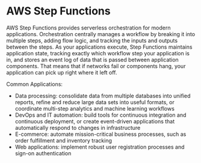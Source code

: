 # AWS Step Functions
AWS Step Functions provides serverless orchestration for modern applications. Orchestration centrally manages a workflow by breaking it into multiple steps, adding flow logic, and tracking the inputs and outputs between the steps. As your applications execute, Step Functions maintains application state, tracking exactly which workflow step your application is in, and stores an event log of data that is passed between application components. That means that if networks fail or components hang, your application can pick up right where it left off.

Common Applications:
- Data processing: consolidate data from multiple databases into unified reports, refine and reduce large data sets into useful formats, or coordinate multi-step analytics and machine learning workflows
- DevOps and IT automation: build tools for continuous integration and continuous deployment, or create event-driven applications that automatically respond to changes in infrastructure
- E-commerce: automate mission-critical business processes, such as order fulfillment and inventory tracking
- Web applications: implement robust user registration processes and sign-on authentication